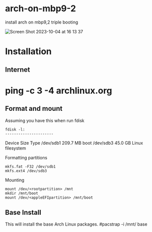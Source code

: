 # arch-on-mbp9-2
install arch on mbp9,2 triple booting

![Screen Shot 2023-10-04 at 16 13 37](https://github.com/sardude/arch-on-mbp9-2/assets/9292055/68b43de2-a441-4de7-8e9c-60aaae41b66d)


Installation
============

Internet
---------
# ping -c 3 -4 archlinux.org

Format and mount
-----------------
Assuming you have this when run fdisk

	fdisk -l:
	----------------------
Device			Size	Type
/dev/sdb1	209.7 MB	boot
/dev/sdb3	45.0 GB 	Linux filesystem


Formatting partitions

	mkfs.fat -F32 /dev/sdb1
	mkfs.ext4 /dev/sdb3

Mounting

	mount /dev/<rootpartition> /mnt
	mkdir /mnt/boot
	mount /dev/<appleEFIpartition> /mnt/boot

Base Install
------------
This will install the base Arch Linux packages.
#pacstrap -i /mnt/ base


